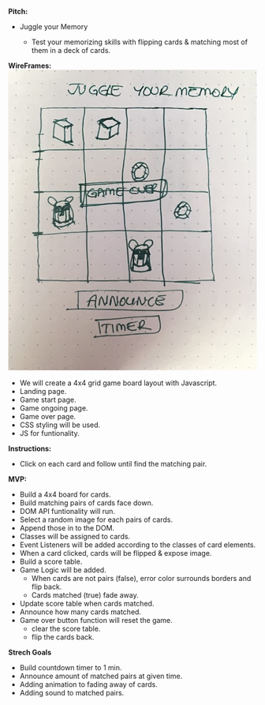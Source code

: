 **Pitch:**

- Juggle your Memory

    * Test your memorizing skills with flipping cards & matching most of them in a deck of cards.

**WireFrames:**
![WireFrameimg](./img/WireFrame.jpg)
* We will create a 4x4 grid game board layout with Javascript.
* Landing page.
* Game start page.
* Game ongoing page.
* Game over page.
* CSS styling will be used.
* JS for funtionality.

**Instructions:**

* Click on each card and follow until find the matching pair.

**MVP:**

* Build a 4x4 board for cards.
* Build matching pairs of cards face down.
* DOM API funtionality will run.
* Select a random image for each pairs of cards. 
* Append those in to the DOM. 
* Classes will be assigned to cards. 
* Event Listeners will be added according to the classes of card elements. 
* When a card clicked, cards will be flipped & expose image.
* Build a score table. 
* Game Logic will be added.
    - When cards are not pairs (false), error color surrounds borders and flip back. 
    - Cards matched (true) fade away.
* Update score table when cards matched.
* Announce how many cards matched.
* Game over button function will reset the game.
    - clear the score table.
    - flip the cards back.

**Strech Goals**

* Build countdown timer to 1 min.
* Announce amount of matched pairs at given time.
* Adding animation to fading away of cards. 
* Adding sound to matched pairs.

